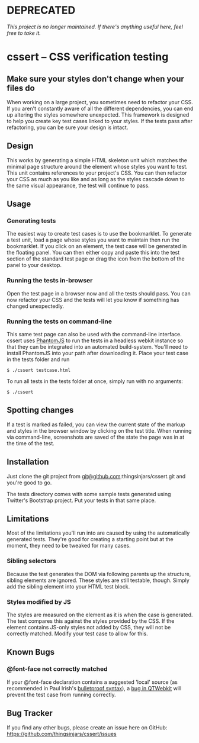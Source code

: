 # DEPRECATED

*This project is no longer maintained. If there's anything useful here, feel free to take it.*

# cssert – CSS verification testing

## Make sure your styles don't change when your files do
When working on a large project, you sometimes need to refactor your CSS. If you aren't constantly aware of all the different dependencies, you can end up altering the styles somewhere unexpected. This framework is designed to help you create key test cases linked to your styles. If the tests pass after refactoring, you can be sure your design is intact.

## Design
This works by generating a simple HTML skeleton unit which matches the minimal page structure around the element whose styles you want to test. This unit contains references to your project's CSS. You can then refactor your CSS as much as you like and as long as the styles cascade down to the same visual appearance, the test will continue to pass.

## Usage
### Generating tests
The easiest way to create test cases is to use the bookmarklet. To generate a test unit, load a page whose styles you want to maintain then run the bookmarklet. If you click on an element, the test case will be generated in the floating panel. You can then either copy and paste this into the test section of the standard test page or drag the icon from the bottom of the panel to your desktop.

### Running the tests in-browser
Open the test page in a browser now and all the tests should pass. You can now refactor your CSS and the tests will let you know if something has changed unexpectedly.

### Running the tests on command-line
This same test page can also be used with the command-line interface. cssert uses [PhantomJS](http://www.phantomjs.org/) to run the tests in a headless webkit instance so that they can be integrated into an automated build-system. You'll need to install PhantomJS into your path after downloading it. Place your test case in the tests folder and run
```
$ ./cssert testcase.html
```

To run all tests in the tests folder at once, simply run with no
arguments:
```
$ ./cssert
```

## Spotting changes
If a test is marked as failed, you can view the current state of the markup and styles in the browser window by clicking
on the test title. When running via command-line, screenshots are saved
of the state the page was in at the time of the test.

## Installation
Just clone the git project from git@github.com:thingsinjars/cssert.git
and you're good to go.

The tests directory comes with some sample tests generated using Twitter's Bootstrap project. Put your tests in that same place.

## Limitations
Most of the limitations you'll run into are caused by using the
automatically generated tests. They're good for creating a starting
point but at the moment, they need to be tweaked for many cases.

### Sibling selectors
Because the test generates the DOM via following parents up the
structure, sibling elements are ignored. These styles are still
testable, though. Simply add the sibling element into your HTML test
block.

### Styles modified by JS
The styles are measured on the element as it is when the case is
generated. The test compares this against the styles provided by the
CSS. If the element contains JS-only styles not added by CSS, they will
not be correctly matched. Modify your test case to allow for this.

## Known Bugs
### @font-face not correctly matched
If your @font-face declaration contains a suggested 'local' source (as recommended in Paul Irish's [bulletproof syntax](http://paulirish.com/2009/bulletproof-font-face-implementation-syntax/)), a [bug in QTWebkit](https://bugs.webkit.org/show_bug.cgi?id=36351) will prevent the test case from running correctly.

## Bug Tracker
If you find any other bugs, please create an issue here on GitHub: https://github.com/thingsinjars/cssert/issues

